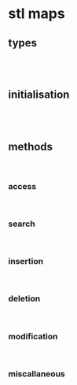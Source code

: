 # stl maps

## types

<br>
<br>

## initialisation

<br>
<br>

## methods

<br>

### access

<br>

### search

<br>

### insertion

<br>

### deletion

<br>

### modification

<br>

### miscallaneous

<br>
